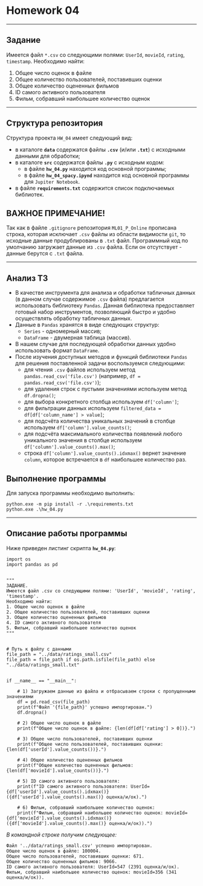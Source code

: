 # Homework 04
<hr>


## Задание
Имеется файл `*.csv` со следующими полями: `UserId`, `movieId`, `rating`, `timestamp`.
Необходимо найти:
1. Общее число оценок в файле
2. Общее количество пользователей, поставивших оценки
3. Общее количество оцененных фильмов
4. ID самого активного пользователя
5. Фильм, собравший наибольшее количество оценок
<hr>


## Структура репозитория
Структура проекта `HW_04` имеет следующий вид:
+ в каталоге **`data`** содержатся файлы **`.csv`** (и/или **`.txt`**) с исходными данными для обработки;
+ в каталоге **`src`** содержатся файлы **`.py`** с исходным кодом:
    * в файле **`hw_04.py`** находится код основной программы;
    * в файле **`hw_04_spacy.ipynd`** находится код основной программы для `Jupiter Notebook`.
+ в файле **`requirements.txt`** содержится список подключаемых библиотек.


## ВАЖНОЕ ПРИМЕЧАНИЕ!
Так как в файле `.gitignore` репозитория `ML01_P_Online` прописана строка, 
которая исключает `.csv` файлы из области видимости `git`, то исходные данные продублированы в `.txt` файл. 
Программный код по умолчанию загружает данные из `.csv` файла.
Если он отсутствует - данные берутся с `.txt` файла.
<hr>


## Анализ ТЗ
* В качестве инструмента для анализа и обработки табличных данных (в данном случае содержимое `.csv` файла) 
предлагается использовать библиотеку `Pandas`. Данная библиотека предоставляет готовый набор инструментов, 
позволяющий быстро и удобно осуществлять обработку табличных данных.
* Данные в `Pandas` хранятся в виде следующих структур: 
  - `Series` - одномерный массив;
  - `DataFrame` - двумерная таблица (массив).
* В нашем случае для последующей обработки данных удобно использовать формат `DataFrame`.
* После изучения доступных методов и функций библиотеки `Pandas` для решения поставленной задачи воспользуемся следующими:
  - для чтения `.csv` файлов используем метод `pandas.read_csv('file.csv')` (например, `df = pandas.read_csv('file.csv')`);
  - для удаления строк с пустыми значениями используем метод `df.dropna()`;
  - для выбора конкретного столбца используем `df['column']`;
  - для фильтрации данных используем `filtered_data = df[df['column_name'] > value]`;
  - для подсчёта количества уникальных значений в столбце используем `df['column'].value_counts()`;
  - для подсчёта максимального количества появлений любого уникального значения в столбце используем `df['column'].value_counts().max()`;
  - строка `df['column'].value_counts().idxmax()` вернет значение `column`, которое встречается в `df` наибольшее количество раз.


## Выполнение программы
Для запуска программы необходимо выполнить:
```
python.exe -m pip install -r .\requirements.txt
python.exe .\hw_04.py
```
<hr>


## Описание работы программы
Ниже приведен листинг скрипта **`hw_04.py`**:
```
import os
import pandas as pd


"""
ЗАДАНИЕ. 
Имеется файл .csv со следующими полями: 'UserId', 'movieId', 'rating', 'timestamp'.
Необходимо найти:
1. Общее число оценок в файле
2. Общее количество пользователей, поставивших оценки
3. Общее количество оцененных фильмов
4. ID самого активного пользователя
5. Фильм, собравший наибольшее количество оценок
"""


# Путь к файлу с данными
file_path = "../data/ratings_small.csv"
file_path = file_path if os.path.isfile(file_path) else "../data/ratings_small.txt"


if __name__ == "__main__":

    # 1) Загружаем данные из файла и отбрасываем строки с пропущенными значениями
    df = pd.read_csv(file_path)
    print(f"Файл '{file_path}' успешно импортирован.")
    df.dropna()

    # 2) Общее число оценок в файле
    print(f"Общее число оценок в файле: {len(df[df['rating'] > 0])}.")

    # 3) Общее число пользователей, поставивших оценки
    print(f"Общее число пользователей, поставивших оценки: {len(df['userId'].value_counts())}.")

    # 4) Общее количество оцененных фильмов
    print(f"Общее количество оцененных фильмов: {len(df['movieId'].value_counts())}.")

    # 5) ID самого активного пользователя:
    print(f"ID самого активного пользователя: UserId={df['userId'].value_counts().idxmax()} ({df['userId'].value_counts().max()} оценка/и/ок).")

    # 6) Фильм, собравший наибольшее количество оценок:
    print(f"Фильм, собравший наибольшее количество оценок: movieId={df['movieId'].value_counts().idxmax()} ({df['movieId'].value_counts().max()} оценка/и/ок)).")
```
_В командной строке получим следующее:_
```
Файл '../data/ratings_small.csv' успешно импортирован.
Общее число оценок в файле: 100004.
Общее число пользователей, поставивших оценки: 671.
Общее количество оцененных фильмов: 9066.
ID самого активного пользователя: UserId=547 (2391 оценка/и/ок).
Фильм, собравший наибольшее количество оценок: movieId=356 (341 оценка/и/ок)).
```